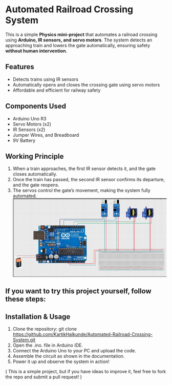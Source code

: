 # Automated Railroad Crossing System  
This is a simple **Physics mini-project** that automates a railroad crossing using **Arduino, IR sensors, and servo motors**. The system detects an approaching train and lowers the gate automatically, ensuring safety **without human intervention**. 

## Features  
- Detects trains using IR sensors
- Automatically opens and closes the crossing gate using servo motors
- Affordable and efficient for railway safety

## Components Used
- Arduino Uno R3  
- Servo Motors (x2)  
- IR Sensors (x2)  
- Jumper Wires, and Breadboard
- 9V Battery 

## Working Principle
1. When a train approaches, the first IR sensor detects it, and the gate closes automatically.
2. Once the train has passed, the second IR sensor confirms its departure, and the gate reopens.
3. The servos control the gate’s movement, making the system fully automated.
   ![Circuit Diagram](media/CircuitDiagram.png)
   
## If you want to try this project yourself, follow these steps:

## Installation & Usage
1. Clone the repository: git clone https://github.com/KartikHalkunde/Automated-Railroad-Crossing-System.git 
2. Open the .ino. file in Arduino IDE.
3. Connect the Arduino Uno to your PC and upload the code.
4. Assemble the circuit as shown in the documentation.
5. Power it up and observe the system in action!

( This is a simple project, but if you have ideas to improve it, feel free to fork the repo and submit a pull request! )
